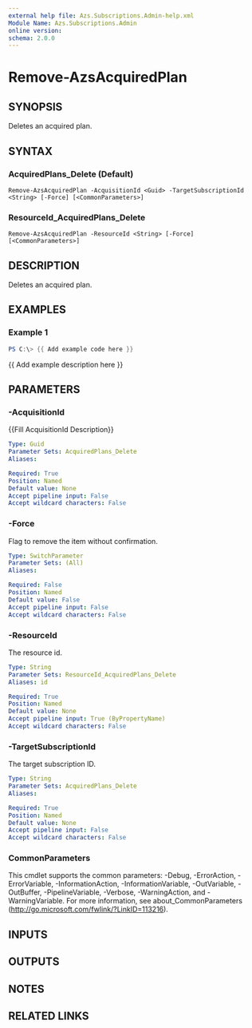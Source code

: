 ```yaml
---
external help file: Azs.Subscriptions.Admin-help.xml
Module Name: Azs.Subscriptions.Admin
online version:
schema: 2.0.0
---
```


# Remove-AzsAcquiredPlan

## SYNOPSIS
Deletes an acquired plan.

## SYNTAX

### AcquiredPlans_Delete (Default)
```
Remove-AzsAcquiredPlan -AcquisitionId <Guid> -TargetSubscriptionId <String> [-Force] [<CommonParameters>]
```

### ResourceId_AcquiredPlans_Delete
```
Remove-AzsAcquiredPlan -ResourceId <String> [-Force] [<CommonParameters>]
```

## DESCRIPTION
Deletes an acquired plan.

## EXAMPLES

### Example 1
```powershell
PS C:\> {{ Add example code here }}
```

{{ Add example description here }}

## PARAMETERS

### -AcquisitionId
{{Fill AcquisitionId Description}}

```yaml
Type: Guid
Parameter Sets: AcquiredPlans_Delete
Aliases:

Required: True
Position: Named
Default value: None
Accept pipeline input: False
Accept wildcard characters: False
```

### -Force
Flag to remove the item without confirmation.

```yaml
Type: SwitchParameter
Parameter Sets: (All)
Aliases:

Required: False
Position: Named
Default value: False
Accept pipeline input: False
Accept wildcard characters: False
```

### -ResourceId
The resource id.

```yaml
Type: String
Parameter Sets: ResourceId_AcquiredPlans_Delete
Aliases: id

Required: True
Position: Named
Default value: None
Accept pipeline input: True (ByPropertyName)
Accept wildcard characters: False
```

### -TargetSubscriptionId
The target subscription ID.

```yaml
Type: String
Parameter Sets: AcquiredPlans_Delete
Aliases:

Required: True
Position: Named
Default value: None
Accept pipeline input: False
Accept wildcard characters: False
```

### CommonParameters
This cmdlet supports the common parameters: -Debug, -ErrorAction, -ErrorVariable, -InformationAction, -InformationVariable, -OutVariable, -OutBuffer, -PipelineVariable, -Verbose, -WarningAction, and -WarningVariable. For more information, see about_CommonParameters (http://go.microsoft.com/fwlink/?LinkID=113216).

## INPUTS

## OUTPUTS

## NOTES

## RELATED LINKS
